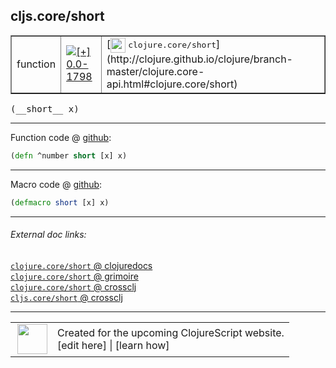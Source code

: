 ## cljs.core/short



 <table border="1">
<tr>
<td>function</td>
<td><a href="https://github.com/cljsinfo/cljs-api-docs/tree/0.0-1798"><img valign="middle" alt="[+] 0.0-1798" title="Added in 0.0-1798" src="https://img.shields.io/badge/+-0.0--1798-lightgrey.svg"></a> </td>
<td>
[<img height="24px" valign="middle" src="http://i.imgur.com/1GjPKvB.png"> <samp>clojure.core/short</samp>](http://clojure.github.io/clojure/branch-master/clojure.core-api.html#clojure.core/short)
</td>
</tr>
</table>


 <samp>
(__short__ x)<br>
</samp>

---







Function code @ [github](https://github.com/clojure/clojurescript/blob/r2371/src/cljs/cljs/core.cljs#L1812):

```clj
(defn ^number short [x] x)
```

<!--
Repo - tag - source tree - lines:

 <pre>
clojurescript @ r2371
└── src
    └── cljs
        └── cljs
            └── <ins>[core.cljs:1812](https://github.com/clojure/clojurescript/blob/r2371/src/cljs/cljs/core.cljs#L1812)</ins>
</pre>

-->

---

Macro code @ [github](https://github.com/clojure/clojurescript/blob/r2371/src/clj/cljs/core.clj#L376):

```clj
(defmacro short [x] x)
```

<!--
Repo - tag - source tree - lines:

 <pre>
clojurescript @ r2371
└── src
    └── clj
        └── cljs
            └── <ins>[core.clj:376](https://github.com/clojure/clojurescript/blob/r2371/src/clj/cljs/core.clj#L376)</ins>
</pre>
-->

---


###### External doc links:

[`clojure.core/short` @ clojuredocs](http://clojuredocs.org/clojure.core/short)<br>
[`clojure.core/short` @ grimoire](http://conj.io/store/v1/org.clojure/clojure/1.7.0-beta3/clj/clojure.core/short/)<br>
[`clojure.core/short` @ crossclj](http://crossclj.info/fun/clojure.core/short.html)<br>
[`cljs.core/short` @ crossclj](http://crossclj.info/fun/cljs.core.cljs/short.html)<br>

---

 <table>
<tr><td>
<img valign="middle" align="right" width="48px" src="http://i.imgur.com/Hi20huC.png">
</td><td>
Created for the upcoming ClojureScript website.<br>
[edit here] | [learn how]
</td></tr></table>

[edit here]:https://github.com/cljsinfo/cljs-api-docs/blob/master/cljsdoc/cljs.core_short.cljsdoc
[learn how]:https://github.com/cljsinfo/cljs-api-docs/wiki/cljsdoc-files

<!--

This information was too distracting to show to readers, but I'll leave it
commented here since it is helpful to:

- pretty-print the data used to generate this document
- and show how to retrieve that data



The API data for this symbol:

```clj
{:return-type number,
 :ns "cljs.core",
 :name "short",
 :signature ["[x]"],
 :history [["+" "0.0-1798"]],
 :type "function",
 :full-name-encode "cljs.core_short",
 :source {:code "(defn ^number short [x] x)",
          :title "Function code",
          :repo "clojurescript",
          :tag "r2371",
          :filename "src/cljs/cljs/core.cljs",
          :lines [1812]},
 :extra-sources [{:code "(defmacro short [x] x)",
                  :title "Macro code",
                  :repo "clojurescript",
                  :tag "r2371",
                  :filename "src/clj/cljs/core.clj",
                  :lines [376]}],
 :full-name "cljs.core/short",
 :clj-symbol "clojure.core/short"}

```

Retrieve the API data for this symbol:

```clj
;; from Clojure REPL
(require '[clojure.edn :as edn])
(-> (slurp "https://raw.githubusercontent.com/cljsinfo/cljs-api-docs/catalog/cljs-api.edn")
    (edn/read-string)
    (get-in [:symbols "cljs.core/short"]))
```

-->
